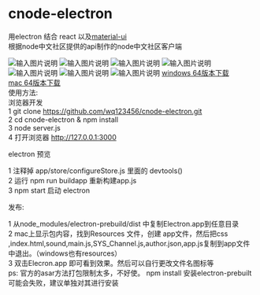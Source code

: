 # cnode-electron
用electron 结合 react 以及[material-ui ](http://www.material-ui.com/#/components/grid-list)  </br>
根据node中文社区提供的api制作的node中文社区客户端</br>


![输入图片说明](http://git.oschina.net/uploads/images/2016/0503/142929_e93842f0_76768.jpeg "在这里输入图片标题")
![输入图片说明](http://git.oschina.net/uploads/images/2016/0503/142941_1acca1aa_76768.jpeg "在这里输入图片标题")
![输入图片说明](http://git.oschina.net/uploads/images/2016/0503/142948_ad344b8a_76768.jpeg "在这里输入图片标题")
![输入图片说明](http://git.oschina.net/uploads/images/2016/0503/142954_5dad47ac_76768.jpeg "在这里输入图片标题")
![输入图片说明](http://git.oschina.net/uploads/images/2016/0503/143002_eb8f3f2f_76768.jpeg "在这里输入图片标题")
![输入图片说明](http://git.oschina.net/uploads/images/2016/0503/143009_d89ddefa_76768.jpeg "在这里输入图片标题")
![输入图片说明](http://git.oschina.net/uploads/images/2016/0503/143016_64f652bc_76768.jpeg "在这里输入图片标题")
[windows 64版本下载 ](http://pan.baidu.com/s/1sl7Ue7N)</br>
[mac 64版本下载 ](http://pan.baidu.com/s/1hrORjSg)</br>
使用方法:</br>
浏览器开发</br>
1 git clone https://github.com/wq123456/cnode-electron.git </br>
2 cd cnode-electron & npm install </br>
3 node server.js </br>
4 打开浏览器 http://127.0.0.1:3000</br>

electron 预览</br>

1 注释掉 app/store/configureStore.js 里面的 devtools() </br>
2 运行 npm run buildapp 重新构建app.js </br>
3 npm start 启动 electron </br>

发布: </br>

1 从node_modules/electron-prebuild/dist 中复制Electron.app到任意目录</br>
2 mac上显示包内容，找到Resources 文件，创建 app文件，然后把css ,index.html,sound,main.js,SYS_Channel.js,author.json,app.js复制到app文件中退出。（windows也有resources）</br>
3 双击Elecron.app 即可看到效果。然后可以自行更改文件名图标等 </br>
ps: 官方的asar方法打包限制太多，不好使。 npm install 安装electron-prebuilt可能会失败，建议单独对其进行安装

